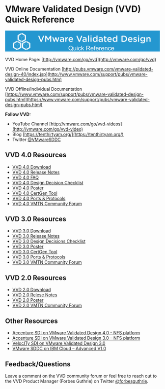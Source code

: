 # VMware Validated Design (VVD) Quick Reference

![](vvd.png)

VVD Home Page: [http://vmware.com/go/vvd](http://vmware.com/go/vvd)

VVD Online Documentation [http://pubs.vmware.com/vmware-validated-design-40/index.jsp](http://www.vmware.com/support/pubs/vmware-validated-design-pubs.htm)

VVD Offline/Individual Documentation [https://www.vmware.com/support/pubs/vmware-validated-design-pubs.html](https://www.vmware.com/support/pubs/vmware-validated-design-pubs.html)

**Follow VVD:**

* YouTube Channel [http://vmware.com/go/vvd-videos](http://vmware.com/go/vvd-video)
* Blog [https://tenthirtyam.org/](https://tenthirtyam.org/)
* Twitter [@VMwareSDDC](https://twitter.com/VMwareSDDC)

## VVD 4.0 Resources

* [VVD 4.0 Download](https://my.vmware.com/group/vmware/details?downloadGroup=VVD401&productId=634&rPId=14674)
* [VVD 4.0 Release Notes](http://pubs.vmware.com/Release_Notes/en/vvd/40/vmware-validated-design-40-release-notes.html)
* [VVD 4.0 FAQ](https://communities.vmware.com/docs/DOC-34266)
* [VVD 4.0 Design Decision Checklist](https://communities.vmware.com/docs/DOC-34171)
* [VVD 4.0 Poster](https://communities.vmware.com/docs/DOC-34308)
* [VVD 4.0 CertGen Tool](https://kb.vmware.com/kb/2146215)
* [VVD 4.0 Ports & Protocols](https://communities.vmware.com/docs/DOC-34307)
* [VVD 4.0 VMTN Community Forum](https://communities.vmware.com/community/vmtn/vvd/vmware-validated-design-for-sddc-4x)

## VVD 3.0 Resources

* [VVD 3.0 Download](https://my.vmware.com/group/vmware/details?downloadGroup=VVD302&productId=609&rPId=13350)
* [VVD 3.0 Release Notes](http://pubs.vmware.com/Release_Notes/en/vvd/302/vmware-validated-design-302-release-notes.html)
* [VVD 3.0 Design Decisions Checklist](https://communities.vmware.com/docs/DOC-33215)
* [VVD 3.0 Poster](https://communities.vmware.com/docs/DOC-32783)
* [VVD 3.0 CertGen Tool](https://kb.vmware.com/kb/2146215)
* [VVD 3.0 Ports & Protocols](https://communities.vmware.com/docs/DOC-33303)
* [VVD 3.0 VMTN Community Forum](https://communities.vmware.com/community/vmtn/vvd/vvd-sddc-3)

## VVD 2.0 Resources

* [VVD 2.0 Download](https://my.vmware.com/group/vmware/details?downloadGroup=VVD200&productId=589&rPId=11663)
* [VVD 2.0 Relese Notes](http://pubs.vmware.com/Release_Notes/en/vvd/20/vmware-validated-design-20-release-notes.html)
* [VVD 2.0 Poster](https://communities.vmware.com/docs/DOC-32782)
* [VVD 2.0 VMTN Community Forum](https://communities.vmware.com/community/vmtn/vvd/vvd-sddc-2)

## Other Resources

* [Accenture SDI on VMware Validated Design 4.0 - NFS platform](https://kb.vmware.com/kb/2149825)
* [Accenture SDI on VMware Validated Design 3.0 – NFS platform](https://kb.vmware.com/kb/2147267)
* [VelocITy SDI on VMware Validated Design 3.0](https://kb.vmware.com/kb/2148847)
* [VMware SDDC on IBM Cloud – Advanced V1.0](https://kb.vmware.com/kb/2144169)

## Feedback/Questions

Leave a comment on the VVD community forum or feel free to reach out to the VVD Product Manager (Forbes Guthrie) on Twitter [@forbesguthrie](https://twitter.com/forbesguthrie).


